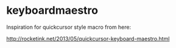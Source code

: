 keyboardmaestro
===============

Inspiration for quickcursor style macro from here:

http://rocketink.net/2013/05/quickcursor-keyboard-maestro.html
